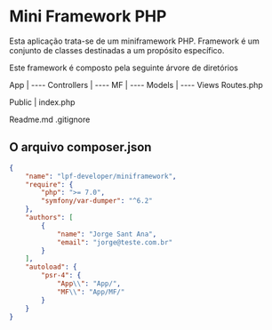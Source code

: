 # Mini Framework PHP

Esta aplicação trata-se de um miniframework PHP. Framework é um conjunto de 
classes destinadas a um propósito específico.

Este framework é composto pela seguinte árvore de diretórios

App
| ---- Controllers
| ---- MF
| ---- Models
| ---- Views
Routes.php

Public
|
index.php

Readme.md
.gitignore

## O arquivo composer.json

```json
{
	"name": "lpf-developer/miniframework",
	"require": {
		"php": ">= 7.0",
		"symfony/var-dumper": "^6.2"
	},
	"authors": [
		{
			"name": "Jorge Sant Ana",
			"email": "jorge@teste.com.br"
		}
	],
	"autoload": {
		"psr-4": {
			"App\\": "App/",
			"MF\\": "App/MF/"
		}
	}
}
```

